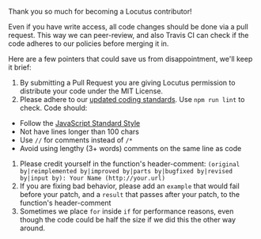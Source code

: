Thank you so much for becoming a Locutus contributor!

Even if you have write access, all code changes should be done via a pull request. This way
we can peer-review, and also Travis CI can check if the code adheres to our policies before
merging it in.

Here are a few pointers that could save us from disappointment, we'll keep it brief:

1. By submitting a Pull Request you are giving Locutus permission to distribute your code under the MIT License.
1. Please adhere to our [updated coding standards](/blog/2016/04/01/standard-coding-style/). Use `npm run lint` to check. Code should:
  - Follow the [JavaScript Standard Style](http://standardjs.com/)
  - Not have lines longer than 100 chars
  - Use `//` for comments instead of `/*`
  - Avoid using lengthy (3+ words) comments on the same line as code
1. Please credit yourself in the function's header-comment: `(original by|reimplemented by|improved by|parts by|bugfixed by|revised by|input by): Your Name (http://your.url)`
1. If you are fixing bad behavior, please add an `example` that would fail before your patch, and a `result` that passes after your patch, to the function's header-comment
1. Sometimes we place `for` inside `if` for performance reasons, even though the code could be half the size if we did this the other way around.
